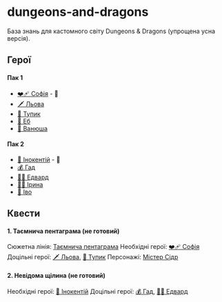 # dungeons-and-dragons

База знань для кастомного світу Dungeons & Dragons (упрощена усна версія).

## Герої

#### Пак 1

- [❤️‍🩹 Софія](/Heroes/Sofia/Sofia.md) - 👑
- [🗡 Льова](/Heroes/Lyova/Lyova.md)
- [🏹 Тупик](/Heroes/Tupyk/Tupyk.md)
- [🍄 Еб](/Heroes/Eb/Eb.md)
- [🥷 Ванюша](/Heroes/Vanyusha/Vanyusha.md)

#### Пак 2

- [🎤 Інокентій](/Heroes/Inokentiy/Inokentiy.md) - 👑
- [💰 Гад](/Heroes/Gad/Gad.md)
- [👨‍👦 Едвард](/Heroes/Edward/Edward.md)
- [👵🏻 Ірина](/Heroes/Iryna/Iryna.md)
- [📜 Іво](/Heroes/Ivo/Ivo.md)

## Квести

#### 1. Таємнича пентаграма (не готовий)

Сюжетна лінія: [Таємнича пентаграма](/Quests/Pentagrama/Pentagrama.md)
Необхідні герої: [❤️‍🩹 Софія](/Heroes/Sofia/Sofia.md)
Доцільні герої: [🗡 Льова](/Heroes/Lyova/Lyova.md), [🏹 Тупик](/Heroes/Tupyk/Tupyk.md)
Персонажі: [Містер Сідр](/Characters/MisterSidr/MisterSidr.md)

#### 2. Невідома щілина (не готовий)

Необхідні герої: [🎤 Інокентій](/Heroes/Inokentiy/Inokentiy.md)
Доцільні герої: [💰 Гад](/Heroes/Gad/Gad.md), [👨‍👦 Едвард](/Heroes/Edward/Edward.md)
